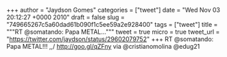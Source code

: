 
+++
author = "Jaydson Gomes"
categories = ["tweet"]
date = "Wed Nov 03 20:12:27 +0000 2010"
draft = false
slug = "749665267c5a60dad61b090f1c5ee59a2e928400"
tags = ["tweet"]
title = """RT @somatando: Papa METAL..."""
tweet = true
micro = true
tweet_url = "https://twitter.com/jaydson/status/29602079752"
+++
RT @somatando: Papa METAL!!! \,,/ http://goo.gl/qZFny via @cristianomolina @edug21
